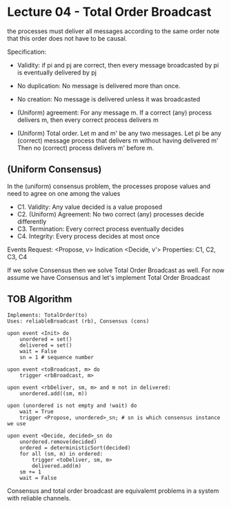# Lecture 04 - Total Order Broadcast


the processes must deliver all messages according to the same order
note that this order does not have to be causal.


Specification:
* Validity: if pi and pj are correct, then every message broadcasted by pi is eventually delivered by pj
* No duplication: No message is delivered more than once.
* No creation: No message is delivered unless it was broadcasted
* (Uniform) agreement: For any message m. If a correct (any) process delivers m, then every correct process delivers m

* (Uniform) Total order. Let m and m' be any two messages.
Let pi be any (correct) message process that delivers m without having delivered m'
Then no (correct) process delivers m' before m.


## (Uniform Consensus)

In the (uniform) consensus problem, the processes propose values and need to agree on one among the values
* C1. Validity: Any value decided is a value proposed
* C2. (Uniform) Agreement: No two correct (any) processes decide differently
* C3. Termination: Every correct process eventually decides
* C4. Integrity: Every process decides at most once


Events
Request: <Propose, v>
Indication <Decide, v'>
Properties: C1, C2, C3, C4


If we solve Consensus then we solve Total Order Broadcast as well. For now assume we have Consensus
and let's implement Total Order Broadcast


## TOB Algorithm

```
Implements: TotalOrder(to)
Uses: reliableBroadcast (rb), Consensus (cons)

upon event <Init> do
    unordered = set()
    delivered = set()
    wait = False
    sn = 1 # sequence number

upon event <toBroadcast, m> do
    trigger <rbBroadcast, m>

upon event <rbDeliver, sm, m> and m not in delivered:
    unordered.add((sm, m))

upon (unordered is not empty and !wait) do
    wait = True
    trigger <Propose, unordered>_sn; # sn is which consensus instance we use

upon event <Decide, decided>_sn do
    unordered.remove(decided)
    ordered = deterministicSort(decided)
    for all (sm, m) in ordered:
        trigger <toDeliver, sm, m>
        delivered.add(m)
    sm += 1
    wait = False
```

Consensus and total order broadcast are equivalemt problems in a system with reliable channels.

